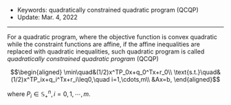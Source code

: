 - Keywords: quadratically constrained quadratic program (QCQP)
- Update: Mar. 4, 2022

---

For a quadratic program, where the objective function is convex quadratic while the constraint functions are affine, if the affine inequalities are replaced with quadratic inequalities, such quadratic program is called *quadratically constrained quadratic program* (QCQP)

$$\begin{aligned}
   \min\quad&(1/2)x^TP_0x+q_0^Tx+r_0\\
   \text{s.t.}\quad&(1/2)x^TP_ix+q_i^Tx+r_i\leq0,\quad i=1,\cdots,m\\
   &Ax=b,
\end{aligned}$$

where $P_i\in\mathbb{S}_+^n,i=0,1,\cdots,m$.
